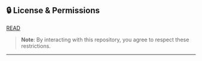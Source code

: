 ## 🔒 License & Permissions

[READ](https://github.com/Kotok7/Quantium-tools/blob/main/LICENSE)

> **Note**: By interacting with this repository, you agree to respect these restrictions.

---

